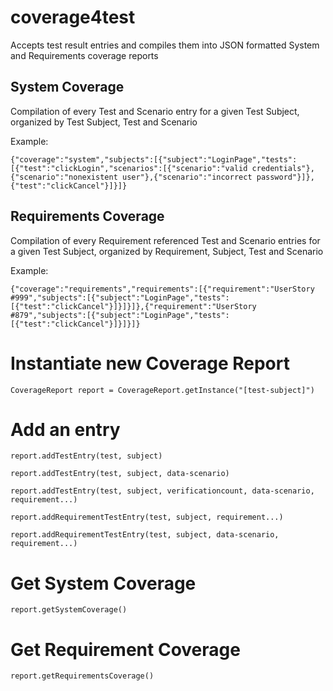 # coverage4test
Accepts test result entries and compiles them into JSON formatted System and Requirements coverage reports

## System Coverage
Compilation of every Test and Scenario entry for a given Test Subject, organized by Test Subject, Test and Scenario

Example:

`{"coverage":"system","subjects":[{"subject":"LoginPage","tests":[{"test":"clickLogin","scenarios":[{"scenario":"valid credentials"},{"scenario":"nonexistent user"},{"scenario":"incorrect password"}]},{"test":"clickCancel"}]}]}`

## Requirements Coverage
Compilation of every Requirement referenced Test and Scenario entries for a given Test Subject, organized by Requirement, Subject, Test and Scenario

Example:

`{"coverage":"requirements","requirements":[{"requirement":"UserStory #999","subjects":[{"subject":"LoginPage","tests":[{"test":"clickCancel"}]}]}]},{"requirement":"UserStory #879","subjects":[{"subject":"LoginPage","tests":[{"test":"clickCancel"}]}]}]}`

# Instantiate new Coverage Report
`CoverageReport report = CoverageReport.getInstance("[test-subject]")`

# Add an entry

    report.addTestEntry(test, subject)

    report.addTestEntry(test, subject, data-scenario)

    report.addTestEntry(test, subject, verificationcount, data-scenario, requirement...)

    report.addRequirementTestEntry(test, subject, requirement...)

    report.addRequirementTestEntry(test, subject, data-scenario, requirement...)

# Get System Coverage

    report.getSystemCoverage()

# Get Requirement Coverage
    
    report.getRequirementsCoverage()